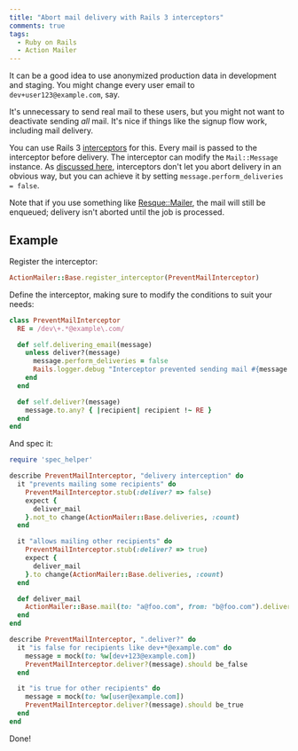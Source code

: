 ```yaml
---
title: "Abort mail delivery with Rails 3 interceptors"
comments: true
tags:
  - Ruby on Rails
  - Action Mailer
---
```


It can be a good idea to use anonymized production data in development and staging. You might change every user email to `dev+user123@example.com`, say.

It's unnecessary to send real mail to these users, but you might not want to deactivate sending *all* mail. It's nice if things like the signup flow work, including mail delivery.

You can use Rails 3 [interceptors](http://api.rubyonrails.org/classes/ActionMailer/Base.html#label-Observing+and+Intercepting+Mails) for this. Every mail is passed to the interceptor before delivery. The interceptor can modify the `Mail::Message` instance. As [discussed here](https://github.com/mikel/mail/issues/114), interceptors don't let you abort delivery in an obvious way, but you can achieve it by setting `message.perform_deliveries = false`.

Note that if you use something like [Resque::Mailer](https://github.com/zapnap/resque_mailer/), the mail will still be enqueued; delivery isn't aborted until the job is processed.

## Example

Register the interceptor:

``` ruby config/initializers/action_mailer.rb
ActionMailer::Base.register_interceptor(PreventMailInterceptor)
```

Define the interceptor, making sure to modify the conditions to suit your needs:

``` ruby lib/prevent_mail_interceptor.rb
class PreventMailInterceptor
  RE = /dev\+.*@example\.com/

  def self.delivering_email(message)
    unless deliver?(message)
      message.perform_deliveries = false
      Rails.logger.debug "Interceptor prevented sending mail #{message.inspect}!"
    end
  end

  def self.deliver?(message)
    message.to.any? { |recipient| recipient !~ RE }
  end
end
```

And spec it:

``` ruby spec/lib/prevent_mail_interceptor_spec.rb
require 'spec_helper'

describe PreventMailInterceptor, "delivery interception" do
  it "prevents mailing some recipients" do
    PreventMailInterceptor.stub(:deliver? => false)
    expect {
      deliver_mail
    }.not_to change(ActionMailer::Base.deliveries, :count)
  end

  it "allows mailing other recipients" do
    PreventMailInterceptor.stub(:deliver? => true)
    expect {
      deliver_mail
    }.to change(ActionMailer::Base.deliveries, :count)
  end

  def deliver_mail
    ActionMailer::Base.mail(to: "a@foo.com", from: "b@foo.com").deliver
  end
end

describe PreventMailInterceptor, ".deliver?" do
  it "is false for recipients like dev+*@example.com" do
    message = mock(to: %w[dev+123@example.com])
    PreventMailInterceptor.deliver?(message).should be_false
  end

  it "is true for other recipients" do
    message = mock(to: %w[user@example.com])
    PreventMailInterceptor.deliver?(message).should be_true
  end
end
```

Done!
